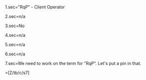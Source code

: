 1.sec="RqP" - Client Operator

2.sec=n/a

3.sec=No

4.sec=n/a

5.sec=n/a

6.sec=n/a

7.sec=We need to work on the term for "RqP". Let's put a pin in that.


=[Z/tb/c/s7]


